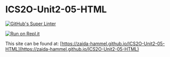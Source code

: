 # ICS2O-Unit2-05-HTML
[![GitHub's Super Linter](https://github.com/zaida-hammel/ICS2O-Unit2-05-HTML/workflows/GitHub's%20Super%20Linter/badge.svg)](https://github.com/zaida-hammel/ICS2O-Unit2-05-HTML/actions)



[![Run on Repl.it](https://repl.it/badge/github/zaida-hammel/ICS2O-Unit2-05-HTML)](https://repl.it/github/zaida-hammel/ICS2O-Unit2-05-HTML)

This site can be found at: [https://zaida-hammel.github.io/ICS2O-Unit2-05-HTML](https://zaida-hammel.github.io/ICS2O-Unit2-05-HTML)
